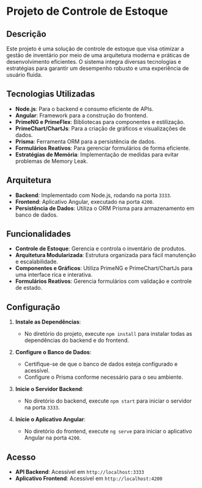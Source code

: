 # Projeto de Controle de Estoque

## Descrição

Este projeto é uma solução de controle de estoque que visa otimizar a gestão de inventário por meio de uma arquitetura moderna e práticas de desenvolvimento eficientes. O sistema integra diversas tecnologias e estratégias para garantir um desempenho robusto e uma experiência de usuário fluida.

## Tecnologias Utilizadas

- **Node.js**: Para o backend e consumo eficiente de APIs.
- **Angular**: Framework para a construção do frontend.
- **PrimeNG e PrimeFlex**: Bibliotecas para componentes e estilização.
- **PrimeChart/ChartJs**: Para a criação de gráficos e visualizações de dados.
- **Prisma**: Ferramenta ORM para a persistência de dados.
- **Formulários Reativos**: Para gerenciar formulários de forma eficiente.
- **Estratégias de Memória**: Implementação de medidas para evitar problemas de Memory Leak.

## Arquitetura

- **Backend**: Implementado com Node.js, rodando na porta `3333`.
- **Frontend**: Aplicativo Angular, executado na porta `4200`.
- **Persistência de Dados**: Utiliza o ORM Prisma para armazenamento em banco de dados.

## Funcionalidades

- **Controle de Estoque**: Gerencia e controla o inventário de produtos.
- **Arquitetura Modularizada**: Estrutura organizada para fácil manutenção e escalabilidade.
- **Componentes e Gráficos**: Utiliza PrimeNG e PrimeChart/ChartJs para uma interface rica e interativa.
- **Formulários Reativos**: Gerencia formulários com validação e controle de estado.

## Configuração

1. **Instale as Dependências**:
   - No diretório do projeto, execute `npm install` para instalar todas as dependências do backend e do frontend.

2. **Configure o Banco de Dados**:
   - Certifique-se de que o banco de dados esteja configurado e acessível.
   - Configure o Prisma conforme necessário para o seu ambiente.

3. **Inicie o Servidor Backend**:
   - No diretório do backend, execute `npm start` para iniciar o servidor na porta `3333`.

4. **Inicie o Aplicativo Angular**:
   - No diretório do frontend, execute `ng serve` para iniciar o aplicativo Angular na porta `4200`.

## Acesso

- **API Backend**: Acessível em `http://localhost:3333`
- **Aplicativo Frontend**: Acessível em `http://localhost:4200`
